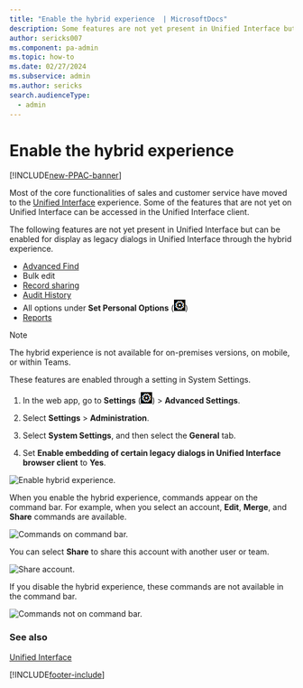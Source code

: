 ```yaml
---
title: "Enable the hybrid experience  | MicrosoftDocs"
description: Some features are not yet present in Unified Interface but can be enabled for display as legacy dialogs in Unified Interface through the hybrid experience.
author: sericks007
ms.component: pa-admin
ms.topic: how-to
ms.date: 02/27/2024
ms.subservice: admin
ms.author: sericks
search.audienceType: 
  - admin
---
```

# Enable the hybrid experience

[!INCLUDE[new-PPAC-banner](~/includes/new-PPAC-banner.md)]

<!-- legacy procedure -->

Most of the core functionalities of sales and customer service have moved to the [Unified Interface](about-unified-interface.md) experience. Some of the features that are not yet on Unified Interface can be accessed in the Unified Interface client. 

The following features are not yet present in Unified Interface but can be enabled for display as legacy dialogs in Unified Interface through the hybrid experience.

- [Advanced Find](/power-apps/user/advanced-find) 
- Bulk edit
- [Record sharing](/power-apps/user/assign-or-share-records)
- [Audit History](/power-apps/developer/common-data-service/auditing-overview)
- All options under **Set Personal Options** (![Settings gear.](media/settings-gear-icon.png "Settings gear"))
- [Reports](/power-apps/user/work-with-reports)

 > [!NOTE]
 > The hybrid experience is not available for on-premises versions, on mobile, or within Teams.  

These features are enabled through a setting in System Settings.

1. In the web app, go to **Settings** (![Settings.](media/settings-gear-icon.png "Settings")) > **Advanced Settings**.

2. Select **Settings** > **Administration**.

3. Select **System Settings**, and then select the **General** tab. 

4. Set **Enable embedding of certain legacy dialogs in Unified Interface browser client** to **Yes**.

![Enable hybrid experience.](media/hybrid-system-settings.png "Enable hybrid experience")

When you enable the hybrid experience, commands appear on the command bar. For example, when you select an account, **Edit**, **Merge**, and **Share** commands are available.

![Commands on command bar.](media/hybrid-edit-merge-share.png "Commands on command bar")

You can select **Share** to share this account with another user or team.

![Share account.](media/hybrid-share-account.png "Share account")

If you disable the hybrid experience, these commands are not available in the command bar.

![Commands not on command bar.](media/hybrid-no-edit-merge-share.png "Commands not on command bar")

### See also  
 [Unified Interface](about-unified-interface.md)


[!INCLUDE[footer-include](../includes/footer-banner.md)]
